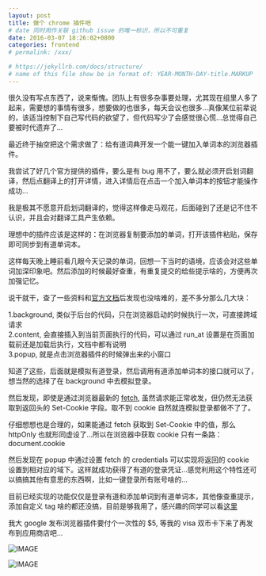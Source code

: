 ```yaml
---
layout: post
title: 做个 chrome 插件吧
# date 同时用作关联 github issue 的唯一标识，所以不可重复
date: 2016-03-07 18:26:02+0800
categories: frontend
# permalink: /xxx/

# https://jekyllrb.com/docs/structure/
# name of this file show be in format of: YEAR-MONTH-DAY-title.MARKUP
---
```



很久没有写点东西了，说来惭愧。团队上有很多杂事要处理，尤其现在组里人多了起来，需要想的事情有很多，想要做的也很多，每天会议也很多...真像某位前辈说的，该适当控制下自己写代码的欲望了，但代码写少了会感觉很心慌...总觉得自己要被时代遗弃了...  

最近终于抽空把这个需求做了：给有道词典开发一个能一键加入单词本的浏览器插件。  

我尝试了好几个官方提供的插件，要么是有 bug 用不了，要么就必须开启划词翻译，然后点翻译上的打开详情，进入详情后在点击一个加入单词本的按钮才能操作成功...  

我是极其不愿意开启划词翻译的，觉得这样像走马观花，后面碰到了还是记不住不认识，并且会对翻译工具产生依赖。  

理想中的插件应该是这样的：在浏览器复制要添加的单词，打开该插件粘贴，保存即可同步到有道单词本。  

这样每天晚上睡前看几眼今天记录的单词，回想一下当时的语境，应该会对这些单词加深印象吧。然后添加的时候最好查重，有重复提交的给些提示啥的，方便再次加强记忆。  

说干就干，查了一些资料和[官方文档](https://developer.chrome.com/extensions/devguide)后发现也没啥难的，差不多分那么几大块：  

1.background, 类似于后台的代码，只在浏览器启动的时候执行一次，可直接跨域请求  
2.content, 会直接插入到当前页面执行的代码，可以通过 run_at 设置是在页面加载前还是加载后执行，文档中都有说明  
3.popup, 就是点击浏览器插件的时候弹出来的小窗口  

知道了这些，后面就是模拟有道登录，然后调用有道添加单词本的接口就可以了，想当然的选择了在 background 中去模拟登录。  

然后发现，即使是通过浏览器最新的 [fetch](https://developer.mozilla.org/en-US/docs/Web/API/Fetch_API), 虽然请求能正常收发，但仍然无法获取到返回头的 Set-Cookie 字段。取不到 cookie 自然就连模拟登录都做不了了。  

仔细想想也是合理的，如果能通过 fetch 获取到 Set-Cookie 中的值，那么 httpOnly 也就形同虚设了...所以在浏览器中获取 cookie 只有一条路：document.cookie  

然后发现在 popup 中通过设置 fetch 的 credentials 可以实现将返回的 cookie 设置到相对应的域下。这样就成功获得了有道的登录凭证...感觉利用这个特性还可以搞搞其他有意思的东西啊，比如一键登录所有账号啥的...  

目前已经实现的功能仅仅是登录有道和添加单词到有道单词本，其他像查重提示，添加自定义 tag 啥的都还没搞，目前是够我用了，感兴趣的同学可以看[这里](https://github.com/xwenliang/zoo-vocab)  

我大 google 发布浏览器插件要付个一次性的 $5, 等我的 visa 双币卡下来了再发布到应用商店吧...  

![IMAGE](https://cdn.jsdelivr.net/gh/xwenliang/gallery2022/2022-04-27-10ba78cf0b.jpg)  

![IMAGE](https://cdn.jsdelivr.net/gh/xwenliang/gallery2022/2022-04-27-378f1e7f34.jpg)  

